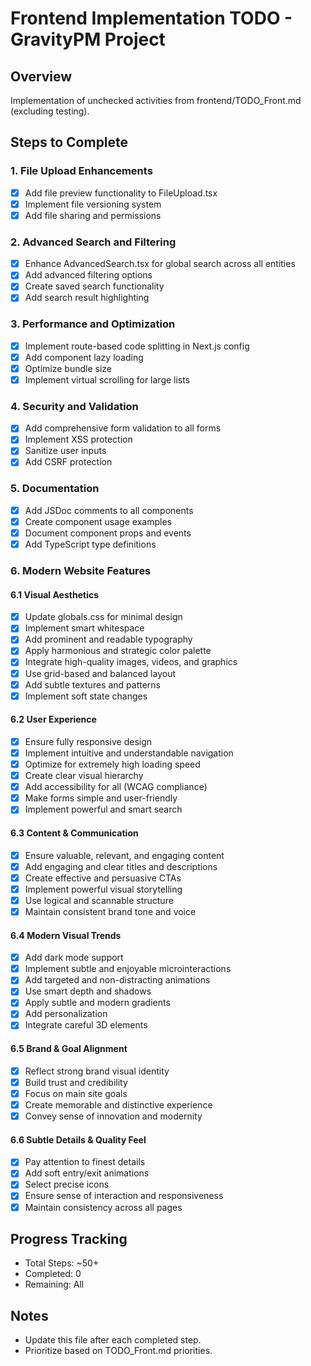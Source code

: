 # Frontend Implementation TODO - GravityPM Project

## Overview
Implementation of unchecked activities from frontend/TODO_Front.md (excluding testing).

## Steps to Complete

### 1. File Upload Enhancements
- [x] Add file preview functionality to FileUpload.tsx
- [x] Implement file versioning system
- [x] Add file sharing and permissions

### 2. Advanced Search and Filtering
- [x] Enhance AdvancedSearch.tsx for global search across all entities
- [x] Add advanced filtering options
- [x] Create saved search functionality
- [x] Add search result highlighting

### 3. Performance and Optimization
- [x] Implement route-based code splitting in Next.js config
- [x] Add component lazy loading
- [x] Optimize bundle size
- [x] Implement virtual scrolling for large lists

### 4. Security and Validation
- [x] Add comprehensive form validation to all forms
- [x] Implement XSS protection
- [x] Sanitize user inputs
- [x] Add CSRF protection

### 5. Documentation
- [x] Add JSDoc comments to all components
- [x] Create component usage examples
- [x] Document component props and events
- [x] Add TypeScript type definitions

### 6. Modern Website Features
#### 6.1 Visual Aesthetics
- [x] Update globals.css for minimal design
- [x] Implement smart whitespace
- [x] Add prominent and readable typography
- [x] Apply harmonious and strategic color palette
- [x] Integrate high-quality images, videos, and graphics
- [x] Use grid-based and balanced layout
- [x] Add subtle textures and patterns
- [x] Implement soft state changes

#### 6.2 User Experience
- [x] Ensure fully responsive design
- [x] Implement intuitive and understandable navigation
- [x] Optimize for extremely high loading speed
- [x] Create clear visual hierarchy
- [x] Add accessibility for all (WCAG compliance)
- [x] Make forms simple and user-friendly
- [x] Implement powerful and smart search

#### 6.3 Content & Communication
- [x] Ensure valuable, relevant, and engaging content
- [x] Add engaging and clear titles and descriptions
- [x] Create effective and persuasive CTAs
- [x] Implement powerful visual storytelling
- [x] Use logical and scannable structure
- [x] Maintain consistent brand tone and voice

#### 6.4 Modern Visual Trends
- [x] Add dark mode support
- [x] Implement subtle and enjoyable microinteractions
- [x] Add targeted and non-distracting animations
- [x] Use smart depth and shadows
- [x] Apply subtle and modern gradients
- [x] Add personalization
- [x] Integrate careful 3D elements

#### 6.5 Brand & Goal Alignment
- [x] Reflect strong brand visual identity
- [x] Build trust and credibility
- [x] Focus on main site goals
- [x] Create memorable and distinctive experience
- [x] Convey sense of innovation and modernity

#### 6.6 Subtle Details & Quality Feel
- [x] Pay attention to finest details
- [x] Add soft entry/exit animations
- [x] Select precise icons
- [x] Ensure sense of interaction and responsiveness
- [x] Maintain consistency across all pages

## Progress Tracking
- Total Steps: ~50+
- Completed: 0
- Remaining: All

## Notes
- Update this file after each completed step.
- Prioritize based on TODO_Front.md priorities.
